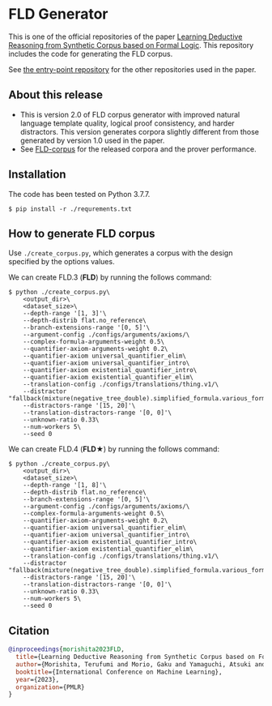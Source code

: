 # FLD Generator
This is one of the official repositories of the paper [Learning Deductive Reasoning from Synthetic Corpus based on Formal Logic](#).
This repository includes the code for generating the FLD corpus.  

See [the entry-point repository](https://github.com/hitachi-nlp/FLD) for the other repositories used in the paper.

## About this release
* This is version 2.0 of FLD corpus generator with improved natural language template quality, logical proof consistency, and harder distractors. This version generates corpora slightly different from those generated by version 1.0 used in the paper.
* See [FLD-corpus](https://github.com/hitachi-nlp/FLD-corpus) for the released corpora and the prover performance.

## Installation
The code has been tested on Python 3.7.7.
```console
$ pip install -r ./requrements.txt
```

## How to generate FLD corpus
Use `./create_corpus.py`, which generates a corpus with the design specified by the options values.

We can create FLD.3 (**FLD**) by running the follows command:
```console
$ python ./create_corpus.py\
    <output_dir>\
    <dataset_size>\
    --depth-range '[1, 3]'\
    --depth-distrib flat.no_reference\
    --branch-extensions-range '[0, 5]'\
    --argument-config ./configs/arguments/axioms/\
    --complex-formula-arguments-weight 0.5\
    --quantifier-axiom-arguments-weight 0.2\
    --quantifier-axiom universal_quantifier_elim\
    --quantifier-axiom universal_quantifier_intro\
    --quantifier-axiom existential_quantifier_intro\
    --quantifier-axiom existential_quantifier_elim\
    --translation-config ./configs/translations/thing.v1/\
    --distractor "fallback(mixture(negative_tree_double).simplified_formula.various_form)"\
    --distractors-range '[15, 20]'\
    --translation-distractors-range '[0, 0]'\
    --unknown-ratio 0.33\
    --num-workers 5\
    --seed 0
```

We can create FLD.4 (**FLD★**) by running the follows command:
```console
$ python ./create_corpus.py\
    <output_dir>\
    <dataset_size>\
    --depth-range '[1, 8]'\
    --depth-distrib flat.no_reference\
    --branch-extensions-range '[0, 5]'\
    --argument-config ./configs/arguments/axioms/\
    --complex-formula-arguments-weight 0.5\
    --quantifier-axiom-arguments-weight 0.2\
    --quantifier-axiom universal_quantifier_elim\
    --quantifier-axiom universal_quantifier_intro\
    --quantifier-axiom existential_quantifier_intro\
    --quantifier-axiom existential_quantifier_elim\
    --translation-config ./configs/translations/thing.v1/\
    --distractor "fallback(mixture(negative_tree_double).simplified_formula.various_form)"\
    --distractors-range '[15, 20]'\
    --translation-distractors-range '[0, 0]'\
    --unknown-ratio 0.33\
    --num-workers 5\
    --seed 0
```

## Citation
```bibtex
@inproceedings{morishita2023FLD,
  title={Learning Deductive Reasoning from Synthetic Corpus based on Formal Logic},
  author={Morishita, Terufumi and Morio, Gaku and Yamaguchi, Atsuki and Sogawa, Yasuhiro},
  booktitle={International Conference on Machine Learning},
  year={2023},
  organization={PMLR}
}
```
